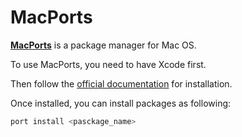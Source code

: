 MacPorts
========
[**MacPorts**](https://guide.macports.org) is a package manager for Mac OS.

To use MacPorts, you need to have Xcode first.

Then follow the [official documentation](https://guide.macports.org/#installing.macports) for installation.

Once installed, you can install packages as following:
```sh
port install <pasckage_name>
```
